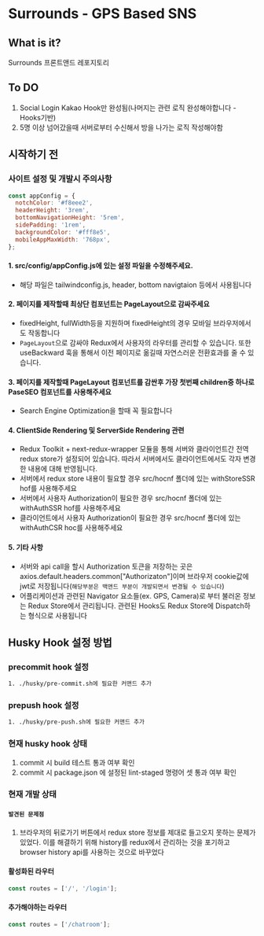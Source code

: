 # Surrounds - GPS Based SNS

## What is it?

Surrounds 프론트앤드 레포지토리

## To DO

1. Social Login Kakao Hook만 완성됨(나머지는 관련 로직 완성해야합니다 - Hooks기반)
2. 5명 이상 넘어갔을때 서버로부터 수신해서 방을 나가는 로직 작성해야함

## 시작하기 전

### 사이트 설정 및 개발시 주의사항

```js
const appConfig = {
  notchColor: '#f8eee2',
  headerHeight: '3rem',
  bottomNavigationHeight: '5rem',
  sidePadding: '1rem',
  backgroundColor: '#fff8e5',
  mobileAppMaxWidth: '768px',
};
```

#### 1. src/config/appConfig.js에 있는 설정 파일을 수정해주세요.

- 해당 파일은 tailwindconfig.js, header, bottom navigtaion 등에서 사용됩니다

#### 2. 페이지를 제작할때 최상단 컴포넌트는 PageLayout으로 감싸주세요

- fixedHeight, fullWidth등을 지원하며 fixedHeight의 경우 모바일 브라우저에서도 작동합니다
- `PageLayout`으로 감싸야 Redux에서 사용자의 라우터를 관리할 수 있습니다. 또한 useBackward 훅을 통해서 이전 페이지로 옮길때 자연스러운 전환효과를 줄 수 있습니다.

#### 3. 페이지를 제작할때 PageLayout 컴포넌트를 감싼후 가장 첫번째 children중 하나로 PaseSEO 컴포넌트를 사용해주세요

- Search Engine Optimization을 할때 꼭 필요합니다

#### 4. ClientSide Rendering 및 ServerSide Rendering 관련

- Redux Toolkit + next-redux-wrapper 모듈을 통해 서버와 클라이언트간 전역 redux store가 설정되어 있습니다. 따라서 서버에서도 클라이언트에서도 각자 변경한 내용에 대해
  반영됩니다.
- 서버에서 redux store 내용이 필요할 경우 src/hocnf 폴더에 있는 withStoreSSR hof를 사용해주세요
- 서버에서 사용자 Authorization이 필요한 경우 src/hocnf 폴더에 있는 withAuthSSR hof를 사용해주세요
- 클라이언트에서 사용자 Authorization이 필요한 경우 src/hocnf 폴더에 있는 withAuthCSR hoc를 사용해주세요

#### 5. 기타 사항

- 서버와 api call을 할시 Authorization 토큰을 저장하는 곳은 axios.default.headers.common["Authorizaton"]이며 브라우저 cookie값에 jwt로
  저장됩니다(`해당부분은 백앤드 부분이 개발되면서 변경될 수 있습니다`)
- 어플리케이션과 관련된 Navigator 요소들(ex. GPS, Camera)로 부터 불러온 정보는 Redux Store에서 관리됩니다. 관련된 Hooks도 Redux Store에 Dispatch하는 형식으로
  사용됩니다

## Husky Hook 설정 방법

### precommit hook 설정

```bash
1. ./husky/pre-commit.sh에 필요한 커맨드 추가
```

### prepush hook 설정

```bash
1. ./husky/pre-push.sh에 필요한 커맨드 추가
```

### 현재 husky hook 상태

1. commit 시 build 테스트 통과 여부 확인
2. commit 시 package.json 에 설정된 lint-staged 명령어 셋 통과 여부 확인

### 현재 개발 상태

#### `발견된 문제점`

1. 브라우저의 뒤로가기 버튼에서 redux store 정보를 제대로 들고오지 못하는 문제가 있었다. 이를 해결하기 위해 history를 redux에서 관리하는 것을 포기하고 browser history api를
   사용하는
   것으로 바꾸었다

#### 활성화된 라우터

```js
const routes = ['/', '/login'];
```

#### 추가해야하는 라우터

```js
const routes = ['/chatroom'];
```

